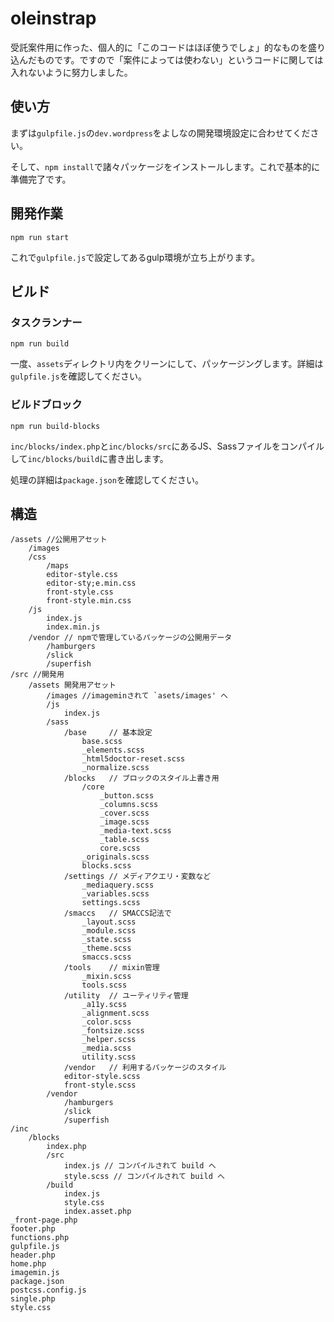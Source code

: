 # oleinstrap
受託案件用に作った、個人的に「このコードはほぼ使うでしょ」的なものを盛り込んだものです。ですので「案件によっては使わない」というコードに関しては入れないように努力しました。

## 使い方
まずは`gulpfile.js`の`dev.wordpress`をよしなの開発環境設定に合わせてください。

そして、`npm install`で諸々パッケージをインストールします。これで基本的に準備完了です。

## 開発作業

```$xslt
npm run start
```

これで`gulpfile.js`で設定してあるgulp環境が立ち上がります。

## ビルド

### タスクランナー

```$xslt
npm run build
```

一度、`assets`ディレクトリ内をクリーンにして、パッケージングします。詳細は`gulpfile.js`を確認してください。

### ビルドブロック

```
npm run build-blocks
```

`inc/blocks/index.php`と`inc/blocks/src`にあるJS、Sassファイルをコンパイルして`inc/blocks/build`に書き出します。

処理の詳細は`package.json`を確認してください。

## 構造
```
/assets //公開用アセット
    /images
    /css
        /maps
        editor-style.css
        editor-sty;e.min.css
        front-style.css
        front-style.min.css
    /js
        index.js
        index.min.js
    /vendor // npmで管理しているパッケージの公開用データ
        /hamburgers
        /slick
        /superfish
/src //開発用
    /assets 開発用アセット
        /images //imageminされて `asets/images' へ
        /js 
            index.js
        /sass
            /base     // 基本設定
                base.scss
                _elements.scss
                _html5doctor-reset.scss
                _normalize.scss
            /blocks   // ブロックのスタイル上書き用
                /core
                    _button.scss
                    _columns.scss
                    _cover.scss
                    _image.scss
                    _media-text.scss
                    _table.scss
                    core.scss
                _originals.scss
                blocks.scss
            /settings // メディアクエリ・変数など
                _mediaquery.scss
                _variables.scss
                settings.scss
            /smaccs   // SMACCS記法で
                _layout.scss
                _module.scss
                _state.scss
                _theme.scss
                smaccs.scss
            /tools    // mixin管理
                _mixin.scss
                tools.scss
            /utility  // ユーティリティ管理
                _a11y.scss
                _alignment.scss
                _color.scss
                _fontsize.scss
                _helper.scss
                _media.scss
                utility.scss
            /vendor   // 利用するパッケージのスタイル
            editor-style.scss
            front-style.scss
        /vendor
            /hamburgers
            /slick
            /superfish
/inc
    /blocks
        index.php
        /src
            index.js // コンパイルされて build へ
            style.scss // コンパイルされて build へ
        /build
            index.js
            style.css
            index.asset.php
_front-page.php
footer.php
functions.php
gulpfile.js
header.php
home.php
imagemin.js
package.json
postcss.config.js
single.php
style.css
```
